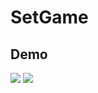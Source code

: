 # SetGame

## Demo
![](https://media.giphy.com/media/EqO7afCelVwWRZ2aRC/giphy.gif)
![](https://media.giphy.com/media/9VkmcH8Lj4297mChAw/giphy.gif)
